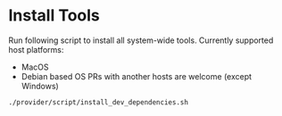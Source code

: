 # Install Tools

Run following script to install all system-wide tools. Currently supported host platforms:

* MacOS
* Debian based OS PRs with another hosts are welcome (except Windows)

```shell
./provider/script/install_dev_dependencies.sh
```
